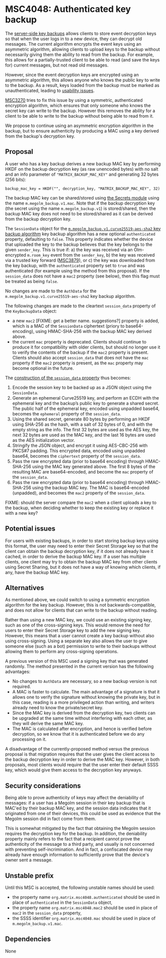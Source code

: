 # MSC4048: Authenticated key backup

The [server-side key
backups](https://spec.matrix.org/unstable/client-server-api/#server-side-key-backups)
allows clients to store event decryption keys so that when the user logs in to
a new device, they can decrypt old messages.  The current algorithm encrypts
the event keys using an asymmetric algorithm, allowing clients to upload keys to
the backup without necessarily giving them the ability to read from the
backup.  For example, this allows for a partially-trusted client to be able to
read (and save the keys for) current messages, but not read old messages.

However, since the event decryption keys are encrypted using an asymmetric
algorithm, this allows anyone who knows the public key to write to the backup.
As a result, keys loaded from the backup must be marked as unauthenticated,
leading to [usability
issues](https://github.com/vector-im/element-web/issues/14323).

[MSC3270](https://github.com/matrix-org/matrix-spec-proposals/pull/3270) tries
to fix this issue by using a symmetric, authenticated encryption algorithm,
which ensures that only someone who knows the secret key can write to the
backup.  However this removes the ability for a client to be able to write to
the backup without being able to read from it.

We propose to continue using an asymmetric encryption algorithm in the backup,
but to ensure authenticity by producing a MAC using a key derived from the
backup's decryption key.

## Proposal

A user who has a key backup derives a new backup MAC key by performing HKDF on
the backup decryption key (as raw unencoded bytes) with no salt and an info
parameter of `"MATRIX_BACKUP_MAC_KEY"` and generating 32 bytes (256 bits):

    backup_mac_key = HKDF("", decryption_key, "MATRIX_BACKUP_MAC_KEY", 32)

The backup MAC key can be shared/stored using [the Secrets
module](https://spec.matrix.org/unstable/client-server-api/#secrets) using the
name `m.megolm_backup.v1.mac`.  Note that if the backup decryption key (the
secret using the name `m.megolm_backup.v1`) is stored/shared, then the backup
MAC key does not need to be stored/shared as it can be derived from the backup
decryption key.

The `SessionData` object for the [`m.megolm_backup.v1.curve25519-aes-sha2` key
backup
algorithm](https://spec.matrix.org/unstable/client-server-api/#backup-algorithm-mmegolm_backupv1curve25519-aes-sha2)
key backup algorithm has a new optional `authenticated` property, defaulting to
`false`.  This property indicates whether the device that uploaded the key to
the backup believes that the key belongs to the given `sender_key`.  This is
true if: a) the key was received via an Olm-encrypted `m.room_key` event from
the `sender_key`, b) the key was received via a trusted key forward
([MSC3879](https://github.com/matrix-org/matrix-spec-proposals/pull/3879)), or
c) the key was downloaded from the key backup, with the `authenticated`
property set to `true` and was authenticated (for example using the method from
this proposal).  If the `session_data` does not have a `mac2` property (see
below), then this flag must be treated as being `false`.

No changes are made to the `AuthData` for the
`m.megolm_backup.v1.curve25519-aes-sha2` key backup algorithm.

The following changes are made to the cleartext `session_data` property of the
`KeyBackupData` object:

- a new `mac2` [FIXME: get a better name.  suggestions?] property is added,
  which is a MAC of the `SessionData` ciphertext (priory to base64-encoding),
  using HMAC-SHA-256 with the backup MAC key derived above.
- the current `mac` property is deprecated.  Clients should continue to produce
  it for compatibility with older clients, but should no longer use it to
  verify the contents of the backup if the `mac2` property is present.  Clients
  should also accept `session_data` that does not have the `mac` property if
  the `mac2` property is present, as the `mac` property may become optional in
  the future.

The [construction of the `session_data`
property](https://spec.matrix.org/unstable/client-server-api/#backup-algorithm-mmegolm_backupv1curve25519-aes-sha2)
thus becomes:

1. Encode the session key to be backed up as a JSON object using the
   `SessionData`.
2. Generate an ephemeral Curve25519 key, and perform an ECDH with the ephemeral
   key and the backup’s public key to generate a shared secret. The public half
   of the ephemeral key, encoded using unpadded base64, becomes the `ephemeral`
   property of the `session_data`.
3. Using the shared secret, generate 80 bytes by performing an HKDF using
   SHA-256 as the hash, with a salt of 32 bytes of 0, and with the empty string
   as the info. The first 32 bytes are used as the AES key, the next 32 bytes
   are used as the MAC key, and the last 16 bytes are used as the AES
   initialization vector.
4. Stringify the JSON object, and encrypt it using AES-CBC-256 with PKCS#7
   padding. This encrypted data, encoded using unpadded base64, becomes the
   `ciphertext` property of the `session_data`.
5. Pass the raw encrypted data (prior to base64 encoding) through HMAC-SHA-256
   using the MAC key generated above. The first 8 bytes of the resulting MAC
   are base64-encoded, and become the `mac` property of the `session_data`.
6. Pass the raw encrypted data (prior to base64 encoding) through HMAC-SHA-256
   using the backup MAC key.  The MAC is base64-encoded (unpadded), and becomes
   the `mac2` property of the `session_data`.

FIXME: should the server compare the `mac2` when a client uploads a key to the
backup, when deciding whether to keep the existing key or replace it with a new
key?

## Potential issues

For users with existing backups, in order to start storing backup keys using
this format, the user may need to enter their Secret Storage key so that the
client can obtain the backup decryption key, if it does not already have it
cached, in order to derive the backup MAC key.  If a user has multiple clients,
one client may try to obtain the backup MAC key from other clients using Secret
Sharing, but it does not have a way of knowing which clients, if any, have the
backup MAC key.

## Alternatives

As mentioned above, we could switch to using a symmetric encryption algorithm
for the key backup.  However, this is not backwards-compatible, and does not
allow for clients that can write to the backup without reading.

Rather than using a new MAC key, we could use an existing signing key, such as
one of the cross-signing keys.  This would remove the need for users to enter
their Secret Storage key to add the new signing key.  However, this means that
a user cannot create a key backup without also using cross-signing.  Using a
separate key also allows the user to give someone else (such as a bot)
permission to write to their backups without allowing them to perform any
cross-signing operations.

A previous version of this MSC used a signing key that was generated randomly.
The method presented in the current version has the following advantages:

- No changes to `AuthData` are necessary, so a new backup version is not
  required.
- A MAC is faster to calculate.  The main advantage of a signature is that it
  allows one to verify the signature without knowing the private key, but in
  this case, reading is a more privileged action than writing, and writers
  already need to know the private/secret key.
- Since the MAC key is derived from the decryption key, two clients can be
  upgraded at the same time without interfering with each other, as they will
  derive the same MAC key.
- The MAC is calculated after encryption, and hence is verified before
  decryption, so we know that it is authenticated before we do any processing
  on it.

A disadvantage of the currently-proposed method versus the previous proposal is
that migration requires that the user gives the client access to the backup
decryption key in order to derive the MAC key.  However, in both proposals,
most clients would require that the user enter their default SSSS key, which
would give them access to the decryption key anyways.

## Security considerations

Being able to prove authenticity of keys may affect the deniability of
messages: if a user has a Megolm session in their key backup that is MAC'ed by
their backup MAC key, and the session data indicates that it originated from
one of their devices, this could be used as evidence that the Megolm session
did in fact come from them.

This is somewhat mitigated by the fact that obtaining the Megolm session
requires the decryption key for the backup.  In addition, the deniability
property mainly refers to the fact that a recipient cannot prove the
authenticity of the message to a third party, and usually is not concerned with
preventing self-incrimination.  And in fact, a confiscated device may already
have enough information to sufficiently prove that the device's owner sent a
message.

## Unstable prefix

Until this MSC is accepted, the following unstable names should be used:

- the property name `org.matrix.msc4048.authenticated` should be used in place
  of `authenticated` in the `SessionData` object,
- the property name `org.matrix.msc4048.mac2` should be used in place of `mac2`
  in the `session_data` property,
- the SSSS identifier `org.matrix.msc4048.mac` should be used in place of
  `m.megolm_backup.v1.mac`.

## Dependencies

None
